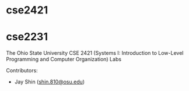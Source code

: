 # cse2421

# cse2231
The Ohio State University CSE 2421 (Systems I: Introduction to Low-Level Programming and Computer Organization) Labs

Contributors:

- Jay Shin (shin.810@osu.edu)
